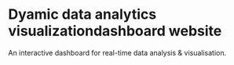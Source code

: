 # Dyamic data analytics visualizationdashboard website
An interactive dashboard for real-time data analysis & visualisation.

